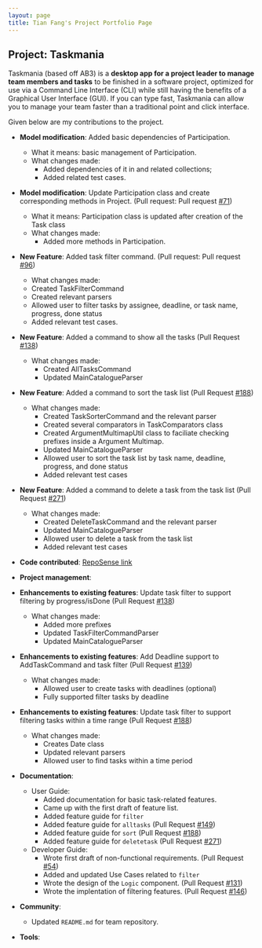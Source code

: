 ```yaml
---
layout: page
title: Tian Fang's Project Portfolio Page
---
```


## Project: Taskmania

Taskmania (based off AB3) is a **desktop app for a project leader to manage team members and tasks** to be finished in a
 software project, optimized for use via a Command Line Interface (CLI) while still having the benefits of a 
 Graphical User Interface (GUI). If you can type fast, Taskmania can allow you to manage your team faster than 
 a traditional point and click interface.

Given below are my contributions to the project.

* **Model modification**: Added basic dependencies of Participation.
  * What it means: basic management of Participation.
  * What changes made: 
    * Added dependencies of it in and related collections;
    * Added related test cases.
* **Model modification**: Update Participation class and create corresponding methods in Project. (Pull request: Pull request [\#71](https://github.com/AY2021S1-CS2103T-W10-3/tp/pull/71))
  * What it means: Participation class is updated after creation of the Task class
  * What changes made:
    * Added more methods in Participation.
* **New Feature**: Added task filter command. 
    (Pull request: Pull request [\#96](https://github.com/AY2021S1-CS2103T-W10-3/tp/pull/96))
    * What changes made: 
    * Created TaskFilterCommand
    * Created relevant parsers
    * Allowed user to filter tasks by assignee, deadline, or task name, progress, done status
    * Added relevant test cases.
* **New Feature**: Added a command to show all the tasks
    (Pull Request [\#138](https://github.com/AY2021S1-CS2103T-W10-3/tp/pull/138))
  * What changes made: 
    * Created AllTasksCommand
    * Updated MainCatalogueParser
* **New Feature**: Added a command to sort the task list
    (Pull Request [\#188](https://github.com/AY2021S1-CS2103T-W10-3/tp/pull/188))
  * What changes made: 
    * Created TaskSorterCommand and the relevant parser
    * Created several comparators in TaskComparators class
    * Created ArgumentMultimapUtil class to faciliate checking prefixes inside a Argument Multimap.
    * Updated MainCatalogueParser
    * Allowed user to sort the task list by task name, deadline, progress, and done status
    * Added relevant test cases
* **New Feature**: Added a command to delete a task from the task list
    (Pull Request [\#271](https://github.com/AY2021S1-CS2103T-W10-3/tp/pull/271))
  * What changes made: 
    * Created DeleteTaskCommand and the relevant parser
    * Updated MainCatalogueParser
    * Allowed user to delete a task from the task list
    * Added relevant test cases
* **Code contributed**: [RepoSense link](https://nus-cs2103-ay2021s1.github.io/tp-dashboard/#breakdown=true&search=&sort=groupTitle&sortWithin=title&since=2020-08-14&timeframe=commit&mergegroup=&groupSelect=groupByRepos&checkedFileTypes=docs~functional-code~test-code~other&tabOpen=true&tabType=authorship&zFR=false&tabAuthor=T-Fang&tabRepo=AY2021S1-CS2103T-W10-3%2Ftp%5Bmaster%5D&authorshipIsMergeGroup=false&authorshipFileTypes=docs~functional-code~test-code)
* **Project management**:
* **Enhancements to existing features**: Update task filter to support filtering by progress/isDone 
    (Pull Request [\#138](https://github.com/AY2021S1-CS2103T-W10-3/tp/pull/138))
    * What changes made: 
        * Added more prefixes
        * Updated TaskFilterCommandParser
        * Updated MainCatalogueParser
* **Enhancements to existing features**: Add Deadline support to AddTaskCommand and task filter
    (Pull Request [\#139](https://github.com/AY2021S1-CS2103T-W10-3/tp/pull/139))
    * What changes made: 
        * Allowed user to create tasks with deadlines (optional)
        * Fully supported filter tasks by deadline
* **Enhancements to existing features**: Update task filter to support filtering tasks within a time range 
    (Pull Request [\#188](https://github.com/AY2021S1-CS2103T-W10-3/tp/pull/188))
    * What changes made: 
        * Creates Date class
        * Updated relevant parsers
        * Allowed user to find tasks within a time period


* **Documentation**:
  * User Guide:
    * Added documentation for basic task-related features.
    * Came up with the first draft of feature list.
    * Added feature guide for `filter`
    * Added feature guide for `alltasks`  (Pull Request [\#149](https://github.com/AY2021S1-CS2103T-W10-3/tp/pull/149))
    * Added feature guide for `sort` (Pull Request [\#188](https://github.com/AY2021S1-CS2103T-W10-3/tp/pull/188))
    * Added feature guide for `deletetask` (Pull Request [\#271](https://github.com/AY2021S1-CS2103T-W10-3/tp/pull/271))
  * Developer Guide:
    * Wrote first draft of non-functional requirements. (Pull Request [\#54](https://github.com/AY2021S1-CS2103T-W10-3/tp/pull/54))
    * Added and updated Use Cases related to `filter`
    * Wrote the design of the `Logic` component. (Pull Request [\#131](https://github.com/AY2021S1-CS2103T-W10-3/tp/pull/131))
    * Wrote the implentation of filtering features. (Pull Request [\#146](https://github.com/AY2021S1-CS2103T-W10-3/tp/pull/146))
* **Community**:
  * Updated `README.md` for team repository.
* **Tools**:
